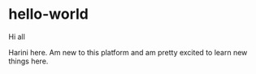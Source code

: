 # hello-world

Hi all

Harini here. Am new to this platform and am pretty excited to learn new things here. 
